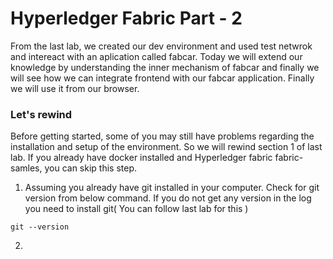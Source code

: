 
# Hyperledger Fabric Part - 2

From the last lab, we created our dev environment and used test netwrok and intereact with an aplication called fabcar. Today we will extend our knowledge by understanding the inner mechanism of fabcar and finally we will see how we can integrate frontend with our fabcar application. Finally we will use it from our browser.


### Let's rewind


Before getting started, some of you may still have problems regarding the installation and setup of the environment. So we will rewind section 1 of last lab. If you already have docker installed and Hyperledger fabric fabric-samles, you can skip this step.

1.  Assuming you already have git installed in your computer. Check for git version from below command. If you do not get any version in the log you need to install git( You can follow last lab for this )
```
git --version 
```
2. 